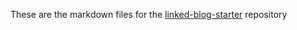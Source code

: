 These are the markdown files for the [linked-blog-starter](https://github.com/matthewwong525/linked-blog-starter) repository
